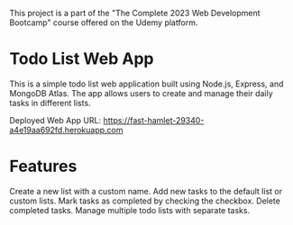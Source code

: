 This project is a part of the "The Complete 2023 Web Development Bootcamp" course offered on the Udemy platform.

# Todo List Web App

This is a simple todo list web application built using Node.js, Express, and MongoDB Atlas. The app allows users to create and manage their daily tasks in different lists.

Deployed Web App URL: https://fast-hamlet-29340-a4e19aa692fd.herokuapp.com

# Features

Create a new list with a custom name.
Add new tasks to the default list or custom lists.
Mark tasks as completed by checking the checkbox.
Delete completed tasks.
Manage multiple todo lists with separate tasks.

